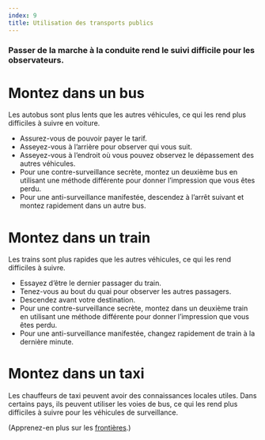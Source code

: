 ```yaml
---
index: 9
title: Utilisation des transports publics
---
```

### Passer de la marche à la conduite rend le suivi difficile pour les observateurs.

# Montez dans un bus

Les autobus sont plus lents que les autres véhicules, ce qui les rend plus difficiles à suivre en voiture.

*   Assurez-vous de pouvoir payer le tarif.
*   Asseyez-vous à l’arrière pour observer qui vous suit.
*   Asseyez-vous à l’endroit où vous pouvez observez le dépassement des autres véhicules.
*   Pour une contre-surveillance secrète, montez un deuxième bus en utilisant une méthode différente pour donner l’impression que vous êtes perdu.
*   Pour une anti-surveillance manifestée, descendez à l’arrêt suivant et montez rapidement dans un autre bus.

# Montez dans un train

Les trains sont plus rapides que les autres véhicules, ce qui les rend difficiles à suivre.

*   Essayez d’être le dernier passager du train.
*   Tenez-vous au bout du quai pour observer les autres passagers.
*   Descendez avant votre destination.
*   Pour une contre-surveillance secrète, montez dans un deuxième train en utilisant une méthode différente pour donner l’impression que vous êtes perdu.
*   Pour une anti-surveillance manifestée, changez rapidement de train à la dernière minute.

# Montez dans un taxi

Les chauffeurs de taxi peuvent avoir des connaissances locales utiles. Dans certains pays, ils peuvent utiliser les voies de bus, ce qui les rend plus difficiles à suivre pour les véhicules de surveillance.

(Apprenez-en plus sur les [frontières](umbrella://travel/borders).)